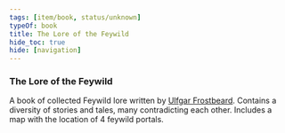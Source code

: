 ```yaml
---
tags: [item/book, status/unknown]
typeOf: book
title: The Lore of the Feywild
hide_toc: true
hide: [navigation]
---
```


### The Lore of the Feywild

A book of collected Feywild lore written by [Ulfgar Frostbeard](<../../people/dwarves/ulfgar-frostbeard.md>). Contains a diversity of stories and tales, many contradicting each other. Includes a map with the location of 4 feywild portals.